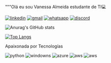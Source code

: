 """Olá eu sou Vanessa Almeida estudante de TI💻


[![linkedin](https://img.shields.io/badge/LinkedIn-0077B5?style=for-the-badge&logo=linkedin&logoColor=white)](https://www.linkedin.com/in/vanessa-almeida-625bb980/)
[![gmail](https://img.shields.io/badge/Gmail-D14836?style=for-the-badge&logo=gmail&logoColor=white)](https://mail.google.com/mail/u/0/#inbox)
[![whatsapp](https://img.shields.io/badge/WhatsApp-25D366?style=for-the-badge&logo=whatsapp&logoColor=white)](https://web.whatsapp.com/)
[![discord](https://img.shields.io/badge/Discord-7289DA?style=for-the-badge&logo=discord&logoColor=white)](https://discord.com/channels/979590637651394620/979590638167277610)

![Anurag's GitHub stats](https://github-readme-stats.vercel.app/api?username=VavyTech&show_icons=true&theme=radical)

[![Top Langs](https://github-readme-stats.vercel.app/api/top-langs/?username=VavyTech&layout=compact)](https://github.com/VavyTech/github-readme-stats)


Apaixonada por Tecnologías


![python](https://img.shields.io/badge/Python-3776AB?style=for-the-badge&logo=python&logoColor=white)
![windowns](https://img.shields.io/badge/Microsoft-666666?style=for-the-badge&logo=microsoft&logoColor=white)
![azure](https://img.shields.io/badge/Microsoft_Azure-0089D6?style=for-the-badge&logo=microsoft-azure&logoColor=white)
![aws](https://img.shields.io/badge/Amazon_AWS-232F3E?style=for-the-badge&logo=amazon-aws&logoColor=white)
![aws](https://img.shields.io/badge/Ubuntu-E95420?style=for-the-badge&logo=ubuntu&logoColor=white)
